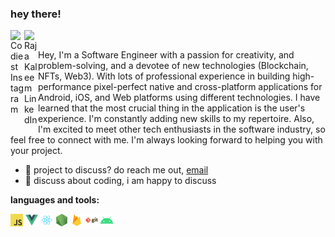### hey there! 
<a target="_blank" href="https://www.instagram.com/codiest.co/">
  <img align="left" alt="Codiest Instagram" width="22px" src="https://raw.githubusercontent.com/hussainweb/hussainweb/main/icons/instagram.png" />
</a>
<a target="_blank" href="https://www.linkedin.com/in/coderraja/">
  <img align="left" alt="Raja Kaleem LinkedIn" width="22px" src="https://raw.githubusercontent.com/peterthehan/peterthehan/master/assets/linkedin.svg" />
</a>
<br />

Hey, I'm a Software Engineer with a passion for creativity, and problem-solving, and a devotee of new technologies (Blockchain, NFTs, Web3). With lots of professional experience in building high-performance pixel-perfect native and cross-platform applications for Android, iOS, and Web platforms using different technologies. I have learned that the most crucial thing in the application is the user's experience. I'm constantly adding new skills to my repertoire. Also, I'm excited to meet other tech enthusiasts in the software industry, so feel free to connect with me. I'm always looking forward to helping you with your project.
  
- 💼 project to discuss? do reach me out, [email](mailto:ceo@codiest.co)
- 💬 discuss about coding, i am happy to discuss

**languages and tools:**  

<code><img height="20" src="https://raw.githubusercontent.com/github/explore/80688e429a7d4ef2fca1e82350fe8e3517d3494d/topics/javascript/javascript.png"></code>
<code><img height="20" src="https://raw.githubusercontent.com/github/explore/80688e429a7d4ef2fca1e82350fe8e3517d3494d/topics/vue/vue.png"></code>
<code><img height="20" src="https://raw.githubusercontent.com/github/explore/80688e429a7d4ef2fca1e82350fe8e3517d3494d/topics/react/react.png"></code>
<code><img height="20" src="https://raw.githubusercontent.com/github/explore/80688e429a7d4ef2fca1e82350fe8e3517d3494d/topics/nodejs/nodejs.png"></code>
<code><img height="20" src="https://raw.githubusercontent.com/github/explore/80688e429a7d4ef2fca1e82350fe8e3517d3494d/topics/firebase/firebase.png"></code>
<code><img height="20" src="https://raw.githubusercontent.com/github/explore/80688e429a7d4ef2fca1e82350fe8e3517d3494d/topics/git/git.png"></code>
<code><img height="20" src="https://raw.githubusercontent.com/github/explore/80688e429a7d4ef2fca1e82350fe8e3517d3494d/topics/android/android.png"></code>
